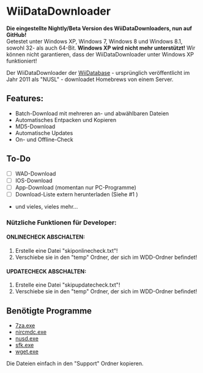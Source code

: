 WiiDataDownloader
===================

**Die eingestellte Nightly/Beta Version des WiiDataDownloaders, nun auf GitHub!**  
Getestet unter Windows XP, Windows 7, Windows 8 und Windows 8.1, sowohl 32- als auch 64-Bit. **Windows XP wird nicht mehr unterstützt!** Wir können nicht garantieren, dass der WiiDataDownloader unter Windows XP funktioniert!

Der WiiDataDownloader der [WiiDatabase](http://wiidatabase.de) - ursprünglich veröffentlicht im Jahr 2011 als "NUSL" - downloadet Homebrews von einem Server.

## Features:
- Batch-Download mit mehreren an- und abwählbaren Dateien
- Automatisches Entpacken und Kopieren
- MD5-Download
- Automatische Updates
- On- und Offline-Check

## To-Do
- [ ] WAD-Download
- [ ] IOS-Download
- [ ] App-Download (momentan nur PC-Programme)
- [ ] Download-Liste extern herunterladen (Siehe #1 )
- und vieles, vieles mehr...

### Nützliche Funktionen für Developer:
#### ONLINECHECK ABSCHALTEN:
1. Erstelle eine Datei "skiponlinecheck.txt"!
2. Verschiebe sie in den "temp" Ordner, der sich im WDD-Ordner befindet!


#### UPDATECHECK ABSCHALTEN:
1. Erstelle eine Datei "skipupdatecheck.txt"!
2. Verschiebe sie in den "temp" Ordner, der sich im WDD-Ordner befindet!

## Benötigte Programme
- [7za.exe](http://7-zip.org/download.html)
- [nircmdc.exe](http://www.nirsoft.net/utils/nircmd.html)
- [nusd.exe](https://github.com/wiiNinja/NUS.downloader.command.line)
- [sfk.exe](http://stahlworks.com/dev/swiss-file-knife.html)
- [wget.exe](http://users.ugent.be/~bpuype/wget/#download)  

Die Dateien einfach in den "Support" Ordner kopieren.
